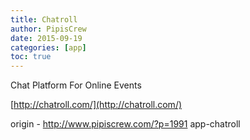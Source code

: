 ```yaml
---
title: Chatroll
author: PipisCrew
date: 2015-09-19
categories: [app]
toc: true
---
```


Chat Platform For Online Events

[http://chatroll.com/](http://chatroll.com/)

origin - http://www.pipiscrew.com/?p=1991 app-chatroll